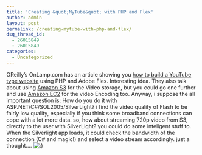 ```yaml
---
title: 'Creating &quot;MyTube&quot; with PHP and Flex'
author: admin
layout: post
permalink: /creating-mytube-with-php-and-flex/
dsq_thread_id:
  - 26015849
  - 26015849
categories:
  - Uncategorized
---
```

OReilly&#8217;s OnLamp.com has an article showing you <a class href="http://www.onlamp.com/pub/a/php/2007/05/24/creating-mytube-with-flex-and-php.html?page=1">how to build a YouTube type website</a> using PHP and Adobe Flex. Interesting idea. They also talk about using <a class href="http://www.amazon.com/s3">Amazon S3</a> for the Video storage, but you could go one further and use <a class href="http://www.amazon.com/ec2">Amazon EC2</a> for the video Encoding too. Anyway, i suppose the all important question is: How do you do it with ASP.NET/C#/SQL2005/SilverLight? i find the video quality of Flash to be fairly low quality, especially if you think some broadband connections can cope with a lot more data. so, how about streaming 720p video from S3, directly to the user with SilverLight? you could do some inteligent stuff to. When the Silverlight app loads, it could check the bandwidth of the connection (C# and magic!) and select a video stream accordingly. just a thought&#8230;. <img src="http://blog.lotas-smartman.net/wp-includes/images/smilies/icon_smile.gif" alt=":)" class="wp-smiley" />